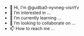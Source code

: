 - 👋 Hi, I’m @gudba0-nyvneg-visnYv
- 👀 I’m interested in ...
- 🌱 I’m currently learning ...
- 💞️ I’m looking to collaborate on ...
- 📫 How to reach me ...

<!---
gudba0-nyvneg-visnYv/gudba0-nyvneg-visnYv is a ✨ special ✨ repository because its `README.md` (this file) appears on your GitHub profile.
You can click the Preview link to take a look at your changes.
--->
